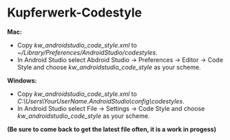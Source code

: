 # Kupferwerk-Codestyle

**Mac:**

* Copy *kw_androidstudio_code_style.xml* to *~/Library/Preferences/AndroidStudio/codestyles*.
* In Android Studio select Abdroid Studio -> Preferences -> Editor -> Code Style and choose *kw_androidstudio_code_style* as your scheme.

**Windows:**

* Copy *kw_androidstudio_code_style.xml* to *C:\Users\YourUserName\.AndroidStudio\config\codestyles*. 
* In Android Studio select File -> Settings -> Code Style and choose *kw_androidstudio_code_style* as your scheme.



**(Be sure to come back to get the latest file often, it is a work in progess)**

